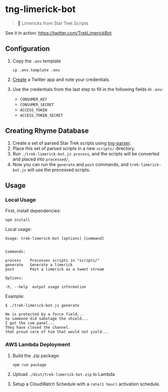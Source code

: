# tng-limerick-bot
> 🖖 Limericks from Star Trek Scripts

See it in action: https://twitter.com/TrekLimerickBot

## Configuration

1. Copy the `.env` template

    ```
    cp .env.template .env
    ```

2. [Create](https://apps.twitter.com/) a Twitter app and note your credentials.
3. Use the credentials from the last step to fill in the following fields in  `.env`:
    * `CONSUMER_KEY`
    * `CONSUMER_SECRET`
    * `ACCESS_TOKEN`
    * `ACCESS_TOKEN_SECRET`

## Creating Rhyme Database

1. Create a set of parsed Star Trek scripts using [tng-parser](https://github.com/bcongdon/Scripts/tree/master/tng-parser).
2. Place this set of parsed scripts in a new `scripts/` directory.
3. Run `./trek-limerick-bot.js process`, and the scripts will be converted and placed into `processed/`,
4. Now you can run the `generate` and `post` commands, and `trek-limerick-bot.js` will use the processed scripts.

## Usage

### Local Usage

First, install dependencies:

```
npm install
```

Local usage:
```
Usage: trek-limerick-bot [options] [command]


Commands:

process    Processes scripts in "scripts/"
generate   Generate a limerick
post       Post a limerick as a tweet stream

Options:

-h, --help  output usage information
```

Example:

```
$ ./trek-limerick-bot.js generate

He is protected by a force field...
So someone did sabotage the shield...
I got the com panel...
They have closed the channel.
that proud core of him that would not yield...
```

### AWS Lambda Deployment

1. Build the .zip package:

    ```
    npm run package
    ```

2. Upload `./dist/trek-limerick-bot.zip` to Lambda
3. Setup a CloudWatch Schedule with a `rate(1 hour)` activation schedule.
